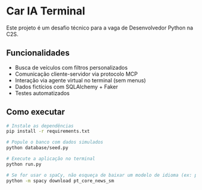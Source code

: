 # Car IA Terminal

Este projeto é um desafio técnico para a vaga de Desenvolvedor Python na C2S.

## Funcionalidades

- Busca de veículos com filtros personalizados
- Comunicação cliente-servidor via protocolo MCP
- Interação via agente virtual no terminal (sem menus)
- Dados fictícios com SQLAlchemy + Faker
- Testes automatizados

## Como executar

```bash
# Instale as dependências
pip install -r requirements.txt

# Popule o banco com dados simulados
python database/seed.py

# Execute a aplicação no terminal
python run.py

# Se for usar o spaCy, não esqueça de baixar um modelo de idioma (ex: pt_core_news_sm):
python -m spacy download pt_core_news_sm
